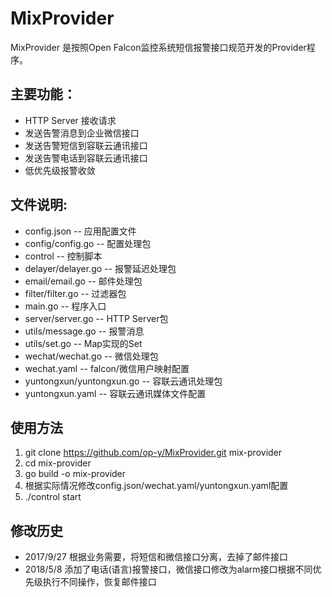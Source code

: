 # MixProvider
MixProvider 是按照Open Falcon监控系统短信报警接口规范开发的Provider程序。

## 主要功能：
* HTTP Server 接收请求
* 发送告警消息到企业微信接口
* 发送告警短信到容联云通讯接口
* 发送告警电话到容联云通讯接口
* 低优先级报警收敛

## 文件说明:
* config.json              -- 应用配置文件
* config/config.go         -- 配置处理包
* control                  -- 控制脚本
* delayer/delayer.go       -- 报警延迟处理包
* email/email.go           -- 邮件处理包
* filter/filter.go         -- 过滤器包
* main.go                  -- 程序入口
* server/server.go         -- HTTP Server包
* utils/message.go         -- 报警消息
* utils/set.go             -- Map实现的Set
* wechat/wechat.go         -- 微信处理包
* wechat.yaml              -- falcon/微信用户映射配置
* yuntongxun/yuntongxun.go -- 容联云通讯处理包
* yuntongxun.yaml          -- 容联云通讯媒体文件配置

## 使用方法
1. git clone https://github.com/op-y/MixProvider.git mix-provider
2. cd mix-provider
3. go build -o mix-provider
4. 根据实际情况修改config.json/wechat.yaml/yuntongxun.yaml配置
5. ./control start

## 修改历史
* 2017/9/27 根据业务需要，将短信和微信接口分离，去掉了邮件接口
* 2018/5/8 添加了电话(语言)报警接口，微信接口修改为alarm接口根据不同优先级执行不同操作，恢复邮件接口
